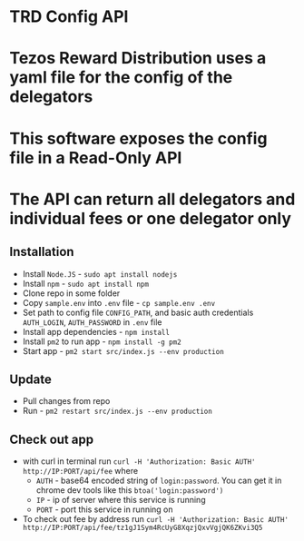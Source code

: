# TRD Config API

# Tezos Reward Distribution uses a yaml file for the config of the delegators
# This software exposes the config file in a Read-Only API
# The API can return all delegators and individual fees or one delegator only

## Installation

- Install `Node.JS` - `sudo apt install nodejs`
- Install `npm` - `sudo apt install npm`
- Clone repo in some folder
- Copy `sample.env` into `.env` file - `cp sample.env .env`
- Set path to config file `CONFIG_PATH`, and basic auth credentials `AUTH_LOGIN`, `AUTH_PASSWORD` in `.env` file
- Install app dependencies - `npm install`
- Install `pm2` to run app - `npm install -g pm2`
- Start app - `pm2 start src/index.js --env production`

## Update

- Pull changes from repo
- Run - `pm2 restart src/index.js --env production`

## Check out app

- with curl in terminal run `curl -H 'Authorization: Basic AUTH' http://IP:PORT/api/fee` where
  - `AUTH` - base64 encoded string of `login:password`. You can get it in chrome dev tools like this `btoa('login:password')`
  - `IP` - ip of server where this service is running
  - `PORT` - port this service in running on
- To check out fee by address run `curl -H 'Authorization: Basic AUTH' http://IP:PORT/api/fee/tz1gJ1Sym4RcUyG8XqzjQxvVgjQK6ZKvi3Q5`
